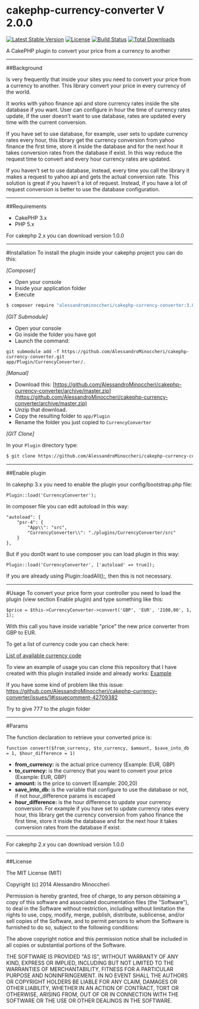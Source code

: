 cakephp-currency-converter V 2.0.0
==============================

[![Latest Stable Version](https://poser.pugx.org/alessandrominoccheri/cakephp-currency-converter/v/stable.svg)](https://packagist.org/packages/alessandrominoccheri/cakephp-currency-converter)
[![License](https://poser.pugx.org/alessandrominoccheri/cakephp-currency-converter/license.svg)](https://packagist.org/packages/alessandrominoccheri/cakephp-currency-converter)
[![Build Status](https://api.travis-ci.org/AlessandroMinoccheri/cakephp-currency-converter.png)](https://travis-ci.org/AlessandroMinoccheri/cakephp-currency-converter)
[![Total Downloads](https://poser.pugx.org/alessandrominoccheri/cakephp-currency-converter/d/total.png)](https://packagist.org/packages/alessandrominoccheri/cakephp-currency-converter)

A CakePHP plugin to convert your price from a currency to another

---

##Background

Is very frequently that inside your sites you need to convert your price from a currency to another.
This library convert your price in every currency of the world.

It works with yahoo finance api and store currency rates inside the site database if you want.
User can configure in hour the time of currency rates update, if the user doesn't want to use database, rates are updated every time with the current conversion.

If you have set to use database, for example, user sets to update currency rates every hour, this library get the currency conversion from yahoo finance the first time, store it inside the database and for the next hour it takes conversion rates from the database if exist.
In this way reduce the request time to convert and every hour currency rates are updated.

If you haven't set to use database, instead, every time you call the library it makes a request to yahoo api and gets the actual conversion rate. This solution is great if you haven't a lot of request. Instead, if you have a lot of request  conversion is better to use the database configuration.

---

##Requirements

* CakePHP 3.x
* PHP 5.x 

For cakephp 2.x you can download version 1.0.0

---

#Installation
To install the plugin inside your cakephp project you can do this:

_[Composer]_
* Open your console
* Inside your application folder
* Execute
```bash
$ composer require "alessandrominoccheri/cakephp-currency-converter:3.0.*@dev"
```

_[GIT Submodule]_

* Open your console 
* Go inside the folder you have got
* Launch the command: 
```
git submodule add -f https://github.com/AlessandroMinoccheri/cakephp-currency-converter.git
app/Plugin/CurrencyConverter/.
```

_[Manual]_

* Download this: [https://github.com/AlessandroMinoccheri/cakephp-currency-converter/archive/master.zip](https://github.com/AlessandroMinoccheri/cakephp-currency-converter/archive/master.zip)
* Unzip that download.
* Copy the resulting folder to `app/Plugin`
* Rename the folder you just copied to `CurrencyConverter`

_[GIT Clone]_

In your `Plugin` directory type:
```bash
$ git clone https://github.com/AlessandroMinoccheri/cakephp-currency-converter.git CurrencyConverter
```

---

##Enable plugin

In cakephp 3.x you need to enable the plugin your config/bootstrap.php file:
```
Plugin::load('CurrencyConverter');
```

In composer file you can edit autoload in this way:

```
"autoload": {
    "psr-4": {
        "App\\": "src",
        "CurrencyConverter\\": "./plugins/CurrencyConverter/src"
    }
},
```

But if you don0t want to use composer you can load plugin in this way:

```
Plugin::load('CurrencyConverter', ['autoload' => true]);
```

If you are already using Plugin::loadAll();, then this is not necessary.

---
#Usage
To convert your price form your controller you need to load the plugin (view section Enable plugin) and type something like this:
```
$price = $this->CurrencyConverter->convert('GBP', 'EUR', '2100,00', 1, 1);
```

With this call you have inside variable "price" the new price converter from GBP to EUR.

To get a list of currency code you can check here:

[List of available currency code](http://www.xe.com/iso4217.php )

To view an example of usage you can clone this repository that I have created with this plugin installed inside and already works:
[Example](https://github.com/AlessandroMinoccheri/cakephp-currency-converter-example)

If you have some kind of problem like this issue:
https://github.com/AlessandroMinoccheri/cakephp-currency-converter/issues/1#issuecomment-42709382

Try to give 777 to the plugin folder

---
#Params

The function declaration to retrieve your converted price is:
```
function convert($from_currency, $to_currency, $amount, $save_into_db = 1, $hour_difference = 1)
```

* **from_currency:** is the actual price currency (Example: EUR, GBP)
* **to_currency:** is the currency that you want to convert your price (Example: EUR, GBP)
* **amount:** is the price to convert (Example: 200,20)
* **save_into_db:** is the variable that configure to use the database or not, if not hour_difference params is escaped
* **hour_difference:** is the hour difference to update your currency conversion. For example if you have set to update currency rates every hour, this library get the currency conversion from yahoo finance the first time, store it inside the database and for the next hour it takes conversion rates from the database if exist.

---

For cakephp 2.x you can download version 1.0.0

---

##License

The MIT License (MIT)

Copyright (c) 2014 Alessandro Minoccheri

Permission is hereby granted, free of charge, to any person obtaining a copy of this software and associated documentation files (the "Software"), to deal in the Software without restriction, including without limitation the rights to use, copy, modify, merge, publish, distribute, sublicense, and/or sell copies of the Software, and to permit persons to whom the Software is furnished to do so, subject to the following conditions:

The above copyright notice and this permission notice shall be included in all copies or substantial portions of the Software.

THE SOFTWARE IS PROVIDED "AS IS", WITHOUT WARRANTY OF ANY KIND, EXPRESS OR IMPLIED, INCLUDING BUT NOT LIMITED TO THE WARRANTIES OF MERCHANTABILITY, FITNESS FOR A PARTICULAR PURPOSE AND NONINFRINGEMENT. IN NO EVENT SHALL THE AUTHORS OR COPYRIGHT HOLDERS BE LIABLE FOR ANY CLAIM, DAMAGES OR OTHER LIABILITY, WHETHER IN AN ACTION OF CONTRACT, TORT OR OTHERWISE, ARISING FROM, OUT OF OR IN CONNECTION WITH THE SOFTWARE OR THE USE OR OTHER DEALINGS IN THE SOFTWARE.